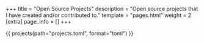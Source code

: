 +++
title = "Open Source Projects"
description = "Open source projects that I have created and/or contributed to."
template = "pages.html"
weight = 2
[extra]
page_info = []
+++

{{ projects(path="projects.toml", format="toml") }}
